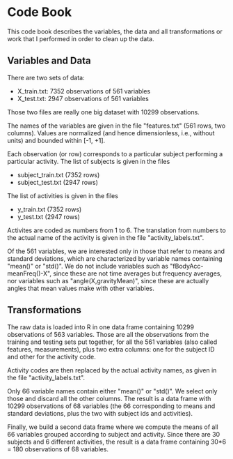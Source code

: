 Code Book
=========

This code book describes the variables, the data and all transformations
or work that I performed in order to clean up the data.

Variables and Data
------------------

There are two sets of data:
- X_train.txt: 7352 observations of 561 variables
- X_test.txt: 2947 observations of 561 variables

Those two files are really one big dataset with 10299 observations.

The names of the variables are given in the file "features.txt" (561 rows, two columns).
Values are normalized (and hence dimensionless, i.e., without units) and bounded within [-1, +1].

Each observation (or row) corresponds to a particular subject performing a particular activity.
The list of subjects is given in the files
- subject_train.txt (7352 rows)
- subject_test.txt (2947 rows)

The list of activities is given in the files
- y_train.txt (7352 rows)
- y_test.txt (2947 rows)

Activites are coded as numbers from 1 to 6.
The translation from numbers to the actual name of the activity is given in the file "activity_labels.txt".

Of the 561 variables, we are interested only in those that refer to means and standard deviations,
which are characterized by variable names containing "mean()" or "std()".
We do not include variables such as "fBodyAcc-meanFreq()-X", since these are not time averages but frequency averages,
nor variables such as "angle(X,gravityMean)", since these are actually angles that mean values make with other variables.

Transformations
---------------

The raw data is loaded into R in one data frame containing 10299 observations of 563 variables.
Those are all the observations from the training and testing sets put together,
for all the 561 variables (also called features, measurements), plus two extra columns:
one for the subject ID and other for the activity code.

Activity codes are then replaced by the actual activity names, as given in the file "activity_labels.txt".

Only 66 variable names contain either "mean()" or "std()".
We select only those and discard all the other columns.
The result is a data frame with 10299 observations of 68 variables
(the 66 corresponding to means and standard deviations, plus the two with subject ids and activities).

Finally, we build a second data frame where we compute the means of all 66 variables
grouped according to subject and activity.
Since there are 30 subjects and 6 different activities,
the result is a data frame containing 30*6 = 180 observations of 68 variables.

